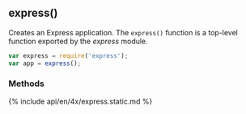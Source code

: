 <h2>express()</h2>

Creates an Express application. The `express()` function is a top-level function exported by the _express_ module.

~~~js
var express = require('express');
var app = express();
~~~

<h3 id='express.methods'>Methods</h3>

<section markdown="1">
  {% include api/en/4x/express.static.md %}
</section>
